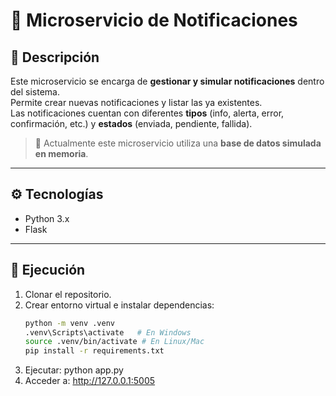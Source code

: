 # 📩 Microservicio de Notificaciones

## 📖 Descripción
Este microservicio se encarga de **gestionar y simular notificaciones** dentro del sistema.  
Permite crear nuevas notificaciones y listar las ya existentes.  
Las notificaciones cuentan con diferentes **tipos** (info, alerta, error, confirmación, etc.) y **estados** (enviada, pendiente, fallida).  

> 🚀 Actualmente este microservicio utiliza una **base de datos simulada en memoria**.

---

## ⚙️ Tecnologías
- Python 3.x
- Flask

---

## 🚀 Ejecución

1. Clonar el repositorio.
2. Crear entorno virtual e instalar dependencias:
   ```bash
   python -m venv .venv
   .venv\Scripts\activate   # En Windows
   source .venv/bin/activate # En Linux/Mac
   pip install -r requirements.txt
3. Ejecutar:
    python app.py
4. Acceder a:
    http://127.0.0.1:5005
    
